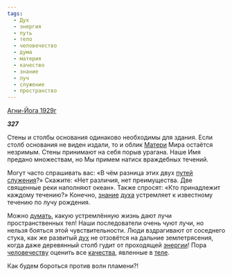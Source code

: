 ```yaml
---
tags:
  - Дух
  - энергия
  - путь
  - тело
  - человечество
  - дума
  - материя
  - качество
  - знание
  - луч
  - служение
  - пространство
---
```

[Агни-Йога 1929г](https://127.0.0.1:4002/agni/1929)

___327___

Стены и столбы основания одинаково необходимы для здания. Если столб основания не виден издали, то и облик [Матери](../../../tags/#материя) Мира остаётся незримым. Стены принимают на себя порыв урагана. Наше Имя предано множествам, но Мы примем натиск враждебных течений.   

Могут часто спрашивать вас: «В чём разница этих двух [путей](../../../tags/#путь) [служения](../../../tags/#служение)?» Скажите: «Нет различия, нет преимущества. Две священные реки наполняют океан». Также спросят: «Кто принадлежит каждому течению?» Конечно, [знание](../../../tags/#знание) [духа](../../../tags/#Дух) устремляет к известному течению по лучу рождения.   

Можно [думать](../../../tags/#дума), какую устремлённую жизнь дают лучи пространственных тел! Наши последователи очень чуют лучи, но нельзя бояться этой чувствительности. Люди вздрагивают от соседнего стука, как же развитый [дух](../../../tags/#Дух) не отзовётся на дальние землетрясения, когда даже деревянный столб гудит от проходящей [энергии](../../../tags/#энергия)! Пора [человечеству](../../../tags/#человечество) оценить все [качества](../../../tags/#качество), явленные в [теле](../../../tags/#тело).   

Как будем бороться против волн пламени?!